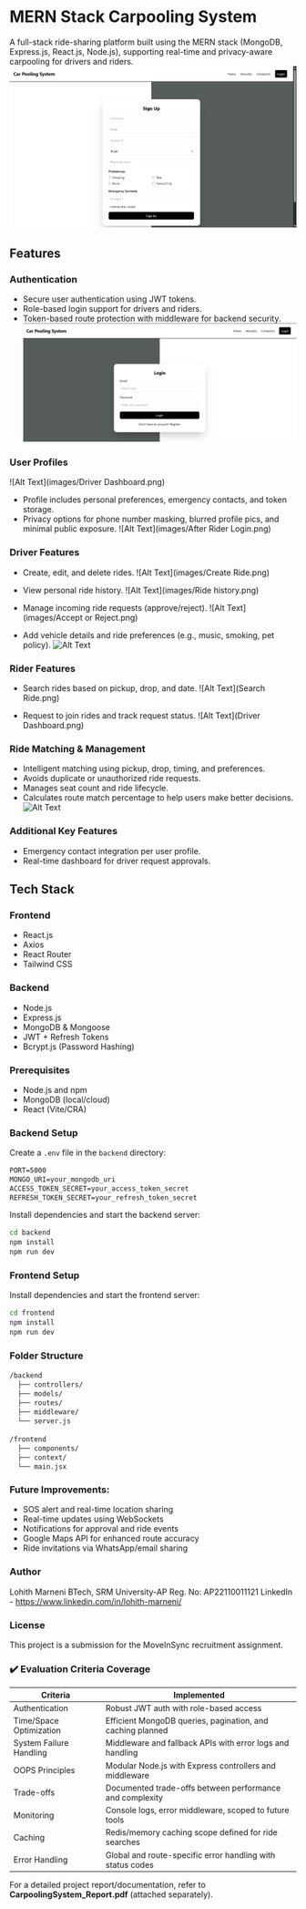 # MERN Stack Carpooling System

A full-stack ride-sharing platform built using the MERN stack (MongoDB, Express.js, React.js, Node.js), supporting real-time and privacy-aware carpooling for drivers and riders.
![Alt Text](images/Register.png)

## Features

### Authentication
- Secure user authentication using JWT tokens.
- Role-based login support for drivers and riders.
- Token-based route protection with middleware for backend security.
![Alt Text](images/Login.png)


### User Profiles
![Alt Text](images/Driver Dashboard.png)
- Profile includes personal preferences, emergency contacts, and token storage.
- Privacy options for phone number masking, blurred profile pics, and minimal public exposure.
![Alt Text](images/After Rider Login.png)

### Driver Features
- Create, edit, and delete rides.
![Alt Text](images/Create Ride.png)

- View personal ride history.
![Alt Text](images/Ride history.png)

- Manage incoming ride requests (approve/reject).
![Alt Text](images/Accept or Reject.png)

- Add vehicle details and ride preferences (e.g., music, smoking, pet policy).
![Alt Text](Register.png)

### Rider Features
- Search rides based on pickup, drop, and date.
![Alt Text](Search Ride.png)

- Request to join rides and track request status.
![Alt Text](Driver Dashboard.png)

### Ride Matching & Management
- Intelligent matching using pickup, drop, timing, and preferences.
- Avoids duplicate or unauthorized ride requests.
- Manages seat count and ride lifecycle.
- Calculates route match percentage to help users make better decisions.
![Alt Text](Register.png)


### Additional Key Features
- Emergency contact integration per user profile.
- Real-time dashboard for driver request approvals.

## Tech Stack

### Frontend
- React.js
- Axios
- React Router
- Tailwind CSS

### Backend
- Node.js
- Express.js
- MongoDB & Mongoose
- JWT + Refresh Tokens
- Bcrypt.js (Password Hashing)
### Prerequisites
- Node.js and npm
- MongoDB (local/cloud)
- React (Vite/CRA)
### Backend Setup
Create a `.env` file in the `backend` directory:

```env
PORT=5000
MONGO_URI=your_mongodb_uri
ACCESS_TOKEN_SECRET=your_access_token_secret
REFRESH_TOKEN_SECRET=your_refresh_token_secret
```

Install dependencies and start the backend server:

```bash
cd backend
npm install
npm run dev
```
### Frontend Setup
Install dependencies and start the frontend server:
```bash
cd frontend
npm install
npm run dev
```
### Folder Structure
```
/backend
  ├── controllers/
  ├── models/
  ├── routes/
  ├── middleware/
  └── server.js

/frontend
  ├── components/
  ├── context/
  └── main.jsx
```
### Future Improvements:
- SOS alert and real-time location sharing
- Real-time updates using WebSockets
- Notifications for approval and ride events
- Google Maps API for enhanced route accuracy
- Ride invitations via WhatsApp/email sharing
### Author
Lohith Marneni
BTech, SRM University-AP
Reg. No: AP22110011121
LinkedIn - https://www.linkedin.com/in/lohith-marneni/
### License
This project is a submission for the MoveInSync recruitment assignment.
### ✔️ Evaluation Criteria Coverage

| Criteria                | Implemented                                                        |
|------------------------|---------------------------------------------------------------------|
| Authentication         | Robust JWT auth with role-based access                             |
| Time/Space Optimization| Efficient MongoDB queries, pagination, and caching planned          |
| System Failure Handling| Middleware and fallback APIs with error logs and handling           |
| OOPS Principles        | Modular Node.js with Express controllers and middleware             |
| Trade-offs             | Documented trade-offs between performance and complexity            |
| Monitoring             | Console logs, error middleware, scoped to future tools              |
| Caching                | Redis/memory caching scope defined for ride searches                |
| Error Handling         | Global and route-specific error handling with status codes          |

For a detailed project report/documentation, refer to **CarpoolingSystem_Report.pdf** (attached separately).


   